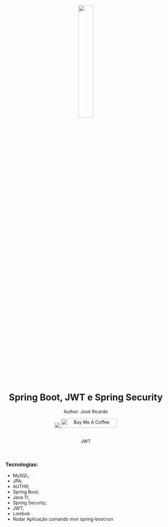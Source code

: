 <div align="center">
  <img src="https://amoelcodigo.com/wp-content/uploads/2020/07/Dise%C3%B1o-sin-t%C3%ADtulo-4-1024x576.png" width="30%">
  <h1 style="border-bottom:none">Spring Boot, JWT e Spring Security</h1>
  <p>Author: José Ricardo</p>
  
  
  <a href="https://www.linkedin.com/in/ze-ricardo/">
     <img src="https://img.shields.io/badge/LinkedIn-0077B5?style=for-the-badge&logo=linkedin&logoColor=white">
  </a>
    <a href="https://www.buymeacoffee.com/codeandmusic" target="_blank"><img src="https://cdn.buymeacoffee.com/buttons/default-orange.png" alt="Buy Me A Coffee" height="28" width="174"></a>
  
  <br>
  <br>
  <p>JWT</p>
  <br>
  <div align="justify">
  <h3>Tecnologias:</h3>
  
   + MySQL;
   + JPA;
   + AUTH0;
   + Spring Boot;
   + Java 11;
   + Spring Security;
   + JWT;
   + Lombok
   + Rodar Aplicação comando mvn spring-boot:run

  </div>
</div>

